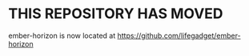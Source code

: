 # THIS REPOSITORY HAS MOVED #
ember-horizon is now located at https://github.com/lifegadget/ember-horizon
